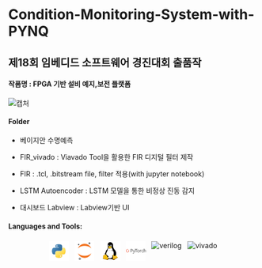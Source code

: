# Condition-Monitoring-System-with-PYNQ
## 제18회 임베디드 소프트웨어 경진대회 출품작
#### 작품명 : FPGA 기반 설비 예지,보전 플랫폼
![캡처](https://user-images.githubusercontent.com/55612222/108587554-9448ff80-7397-11eb-8494-4ecbbecdf10f.PNG)

#### Folder
 * 베이지안 수명예측

 * FIR_vivado : Viavado Tool을 활용한 FIR 디지털 필터 제작

 * FIR : .tcl, .bitstream file,  filter 적용(with jupyter notebook)

 * LSTM Autoencoder : LSTM 모델을 통한 비정상 진동 감지

 * 대시보드 Labview : Labview기반 UI

####  Languages and Tools:
<p align="center">
<img src="https://raw.githubusercontent.com/github/explore/80688e429a7d4ef2fca1e82350fe8e3517d3494d/topics/python/python.png" alt="Python" height="40" style="vertical-align:top; margin:4px">
<img src="https://raw.githubusercontent.com/github/explore/80688e429a7d4ef2fca1e82350fe8e3517d3494d/topics/jupyter-notebook/jupyter-notebook.png" alt="jupyter-notebook" height="40" style="vertical-align:top; margin:4px">
<img src="https://raw.githubusercontent.com/github/explore/80688e429a7d4ef2fca1e82350fe8e3517d3494d/topics/linux/linux.png" alt="linux" height="40" style="vertical-align:top; margin:4px">
<img src="https://raw.githubusercontent.com/github/explore/80688e429a7d4ef2fca1e82350fe8e3517d3494d/topics/pytorch/pytorch.png" alt="pytorch" height="40" style="vertical-align:top; margin:4px">
<img src="https://raw.githubusercontent.com/github/explore/80688e429a7d4ef2fca1e82350fe8e3517d3494d/topics/verilog/verilog.png" alt="verilog" height="40" style="vertical-align:top; margin:4px">
<img src="https://raw.githubusercontent.com/github/explore/80688e429a7d4ef2fca1e82350fe8e3517d3494d/topics/vivado/vivado.png" alt="vivado" height="40" style="vertical-align:top; margin:4px">
</p>
